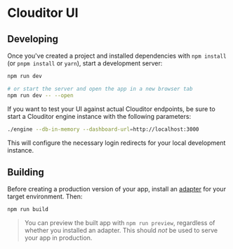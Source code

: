 # Clouditor UI

## Developing

Once you've created a project and installed dependencies with `npm install` (or `pnpm install` or `yarn`), start a development server:

```bash
npm run dev

# or start the server and open the app in a new browser tab
npm run dev -- --open
```

If you want to test your UI against actual Clouditor endpoints, be sure to start a Clouditor engine instance with the following parameters:

```bash
./engine --db-in-memory --dashboard-url=http://localhost:3000
```

This will configure the necessary login redirects for your local development instance.

## Building

Before creating a production version of your app, install an [adapter](https://kit.svelte.dev/docs#adapters) for your target environment. Then:

```bash
npm run build
```

> You can preview the built app with `npm run preview`, regardless of whether you installed an adapter. This should _not_ be used to serve your app in production.
